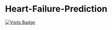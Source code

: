 # Heart-Failure-Prediction
[![Visits Badge](https://badges.pufler.dev/visits/sahilsarin390/Heart-Failure-Prediction)](https://badges.pufler.dev)

